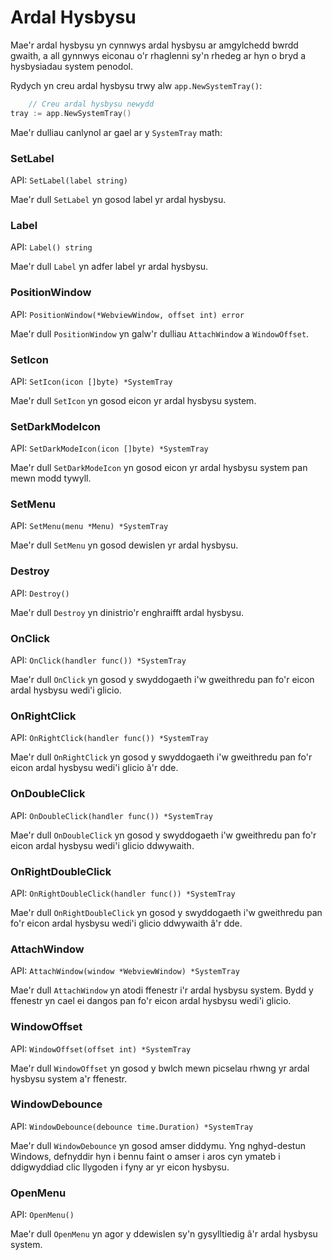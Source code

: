 # Ardal Hysbysu

Mae'r ardal hysbysu yn cynnwys ardal hysbysu ar amgylchedd bwrdd gwaith, a all
gynnwys eiconau o'r rhaglenni sy'n rhedeg ar hyn o bryd a hysbysiadau system
penodol.

Rydych yn creu ardal hysbysu trwy alw `app.NewSystemTray()`:

```go
    // Creu ardal hysbysu newydd
tray := app.NewSystemTray()
```

Mae'r dulliau canlynol ar gael ar y `SystemTray` math:

### SetLabel

API: `SetLabel(label string)`

Mae'r dull `SetLabel` yn gosod label yr ardal hysbysu.

### Label

API: `Label() string`

Mae'r dull `Label` yn adfer label yr ardal hysbysu.

### PositionWindow

API: `PositionWindow(*WebviewWindow, offset int) error`

Mae'r dull `PositionWindow` yn galw'r dulliau `AttachWindow` a `WindowOffset`.

### SetIcon

API: `SetIcon(icon []byte) *SystemTray`

Mae'r dull `SetIcon` yn gosod eicon yr ardal hysbysu system.

### SetDarkModeIcon

API: `SetDarkModeIcon(icon []byte) *SystemTray`

Mae'r dull `SetDarkModeIcon` yn gosod eicon yr ardal hysbysu system pan mewn
modd tywyll.

### SetMenu

API: `SetMenu(menu *Menu) *SystemTray`

Mae'r dull `SetMenu` yn gosod dewislen yr ardal hysbysu.

### Destroy

API: `Destroy()`

Mae'r dull `Destroy` yn dinistrio'r enghraifft ardal hysbysu.

### OnClick

API: `OnClick(handler func()) *SystemTray`

Mae'r dull `OnClick` yn gosod y swyddogaeth i'w gweithredu pan fo'r eicon ardal
hysbysu wedi'i glicio.

### OnRightClick

API: `OnRightClick(handler func()) *SystemTray`

Mae'r dull `OnRightClick` yn gosod y swyddogaeth i'w gweithredu pan fo'r eicon
ardal hysbysu wedi'i glicio â'r dde.

### OnDoubleClick

API: `OnDoubleClick(handler func()) *SystemTray`

Mae'r dull `OnDoubleClick` yn gosod y swyddogaeth i'w gweithredu pan fo'r eicon
ardal hysbysu wedi'i glicio ddwywaith.

### OnRightDoubleClick

API: `OnRightDoubleClick(handler func()) *SystemTray`

Mae'r dull `OnRightDoubleClick` yn gosod y swyddogaeth i'w gweithredu pan fo'r
eicon ardal hysbysu wedi'i glicio ddwywaith â'r dde.

### AttachWindow

API: `AttachWindow(window *WebviewWindow) *SystemTray`

Mae'r dull `AttachWindow` yn atodi ffenestr i'r ardal hysbysu system. Bydd y
ffenestr yn cael ei dangos pan fo'r eicon ardal hysbysu wedi'i glicio.

### WindowOffset

API: `WindowOffset(offset int) *SystemTray`

Mae'r dull `WindowOffset` yn gosod y bwlch mewn picselau rhwng yr ardal hysbysu
system a'r ffenestr.

### WindowDebounce

API: `WindowDebounce(debounce time.Duration) *SystemTray`

Mae'r dull `WindowDebounce` yn gosod amser diddymu. Yng nghyd-destun Windows,
defnyddir hyn i bennu faint o amser i aros cyn ymateb i ddigwyddiad clic
llygoden i fyny ar yr eicon hysbysu.

### OpenMenu

API: `OpenMenu()`

Mae'r dull `OpenMenu` yn agor y ddewislen sy'n gysylltiedig â'r ardal hysbysu
system.
